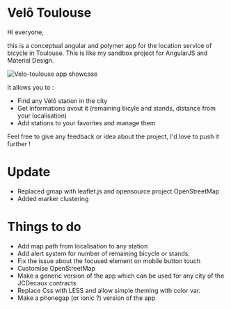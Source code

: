 Velô Toulouse 
=============

Hi everyone,

this is a conceptual angular and polymer app for the location service of bicycle in Toulouse.
This is like my sandbox project for AngularJS and Material Design.

<img src="http://simonbats.com/wp-content/uploads/2014/09/main1.jpg" alt="Velo-toulouse app showcase"/>

It allows you to :
- Find any Vélô station in the city
- Get informations avout it (remaining bicyle and stands, distance from your localisation)
- Add stations to your favorites and manage them

Feel free to give any feedback or idea about the project, I'd love to push it further !


Update
=============

- Replaced gmap with leaflet.js and opensource project OpenStreetMap
- Added marker clustering


Things to do 
=============

- Add map path from localisation to any station
- Add alert system for number of remaining bicycle or stands.
- Fix the issue about the focused element on mobile button touch 
- Customise OpenStreetMap
- Make a generic version of the app which can be used for any city of the JCDecaux contracts
- Replace Css with LESS and allow simple theming with color var.
- Make a phonegap (or ionic ?) version of the app
